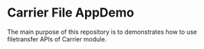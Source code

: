 Carrier File AppDemo
=================

The main purpose of this repository is to demonstrates how to use filetransfer APIs of Carrier module.